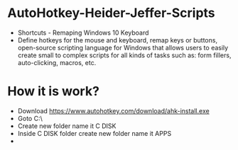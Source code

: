 # AutoHotkey-Heider-Jeffer-Scripts
- Shortcuts - Remaping Windows 10 Keyboard
- Define hotkeys for the mouse and keyboard, remap keys or buttons, open-source scripting language for Windows that allows users to easily create small to complex scripts for all kinds of tasks such as: form fillers, auto-clicking, macros, etc.

# How it is work?
- Download https://www.autohotkey.com/download/ahk-install.exe
- Goto C:\
- Create new folder name it C DISK
- Inside C DISK folder create new folder name it APPS
- 
